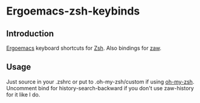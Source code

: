 Ergoemacs-zsh-keybinds
==========

Introduction
------------

[Ergoemacs](http://ergoemacs.github.io/ergoemacs-mode/) keyboard shortcuts for [Zsh](http://www.zsh.org/).
Also bindings for [zaw](https://github.com/zsh-users/zaw).

Usage
-----

Just source in your .zshrc or put to .oh-my-zsh/custom if using [oh-my-zsh](https://github.com/robbyrussell/oh-my-zsh).
Uncomment bind for history-search-backward if you don't use zaw-history for it like I do.
